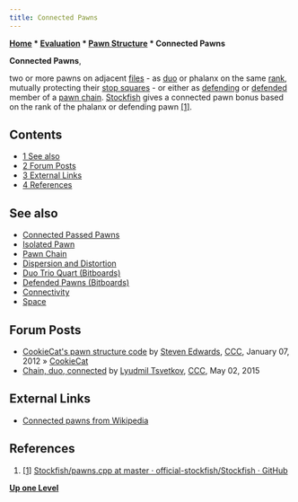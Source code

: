 ```yaml
---
title: Connected Pawns
---
```

**[Home](Home "Home") * [Evaluation](Evaluation "Evaluation") * [Pawn Structure](Pawn_Structure "Pawn Structure") * Connected Pawns**

**Connected Pawns**,

two or more pawns on adjacent [files](Files "Files") - as [duo](</Duo_Trio_Quart_(Bitboards)> "Duo Trio Quart (Bitboards)") or phalanx on the same [rank](Ranks "Ranks"), mutually protecting their [stop squares](Stop_Square "Stop Square") - or either as [defending](</Defended_Pawns_(Bitboards)#Defenders> "Defended Pawns (Bitboards)") or [defended](</Defended_Pawns_(Bitboards)> "Defended Pawns (Bitboards)") member of a [pawn chain](Pawn_Chain "Pawn Chain").
[Stockfish](Stockfish "Stockfish") gives a connected pawn bonus based on the rank of the phalanx or defending pawn <a id="cite-note-1" href="#cite-ref-1">[1]</a>.

## Contents

- [1 See also](#see-also)
- [2 Forum Posts](#forum-posts)
- [3 External Links](#external-links)
- [4 References](#references)

## See also

- [Connected Passed Pawns](Connected_Passed_Pawns "Connected Passed Pawns")
- [Isolated Pawn](Isolated_Pawn "Isolated Pawn")
- [Pawn Chain](Pawn_Chain "Pawn Chain")
- [Dispersion and Distortion](Dispersion_and_Distortion "Dispersion and Distortion")
- [Duo Trio Quart (Bitboards)](</Duo_Trio_Quart_(Bitboards)> "Duo Trio Quart (Bitboards)")
- [Defended Pawns (Bitboards)](</Defended_Pawns_(Bitboards)> "Defended Pawns (Bitboards)")
- [Connectivity](Connectivity "Connectivity")
- [Space](Space "Space")

## Forum Posts

- [CookieCat's pawn structure code](http://www.talkchess.com/forum3/viewtopic.php?f=7&t=41842) by [Steven Edwards](Steven_Edwards "Steven Edwards"), [CCC](CCC "CCC"), January 07, 2012 » [CookieCat](CookieCat "CookieCat")
- [Chain, duo, connected](http://www.talkchess.com/forum/viewtopic.php?t=56206) by [Lyudmil Tsvetkov](Lyudmil_Tsvetkov "Lyudmil Tsvetkov"), [CCC](CCC "CCC"), May 02, 2015

## External Links

- [Connected pawns from Wikipedia](https://en.wikipedia.org/wiki/Connected_pawns)

## References

1. <a id="cite-ref-1" href="#cite-note-1">[1]</a> [Stockfish/pawns.cpp at master · official-stockfish/Stockfish · GitHub](https://github.com/official-stockfish/Stockfish/blob/master/src/pawns.cpp)

**[Up one Level](Pawn_Structure "Pawn Structure")**

